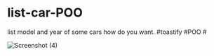 # list-car-POO
list model and year of some cars how do you want. #toastify #POO #


![Screenshot (4)](https://user-images.githubusercontent.com/108514442/215255016-12f58148-0bbe-40b8-9bd1-5843a887d34b.png)
